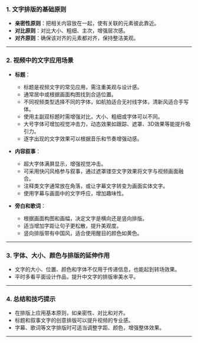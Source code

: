
### 1. **文字排版的基础原则**  
   - **亲密性原则**：把相关内容放在一起，使有关联的元素彼此靠近。
   - **对比原则**：对比大小、粗细、主次，增强层次感。
   - **对齐原则**：确保该对齐的元素都对齐，保持整洁美观。

---

### 2. **视频中的文字应用场景**
   - **标题**：
      - 标题是视频文字的常见应用，需注重美观与设计感。
      - 通常居中或根据画面构图找到合适位置。
      - 不同视频类型选择不同的字体，如航拍适合无衬线字体，清新风适合手写体。
      - 使用主副双标题时需增强对比，大小、粗细或字体可以不同。
      - 大号字体可增加视觉冲击力，动态效果如跟踪、遮罩、3D效果等能提升吸引力。
      - 逐字出现的文字效果可以根据音乐和节奏增强动感。

   - **内容叙事**：
      - 超大字体满屏显示，增强视觉冲击。
      - 可采用快闪风格参与叙事，通过遮罩镂空文字效果将文字与视频画面融合。
      - 注释类文字通常放在角落，或让字幕文字转变为画面实体文字。
      - 使用字幕与画面中的文字呼应，增加趣味性。

   - **旁白和歌词**：
      - 根据画面构图和画幅，决定文字是横向还是竖向排版。
      - 适当增加字距让句子更松散，提升美观度。
      - 竖向排版带有中国风，适合使用醒目的颜色如黄色。

---

### 3. **字体、大小、颜色与排版的延伸作用**
   - 文字的大小、位置、颜色和字体不仅用于传递信息，也能起到转场效果。
   - 平时多看平面设计作品，提升中文字的排版审美水平。

---

### 4. **总结和技巧提示**
   - 在排版上应用基本原则，如亲密性、对比和对齐。
   - 标题和叙事文字的创意排版可以提升视频的专业感。
   - 字幕、歌词等文字排版时可适当调整字距、颜色，增强整体效果。

---

